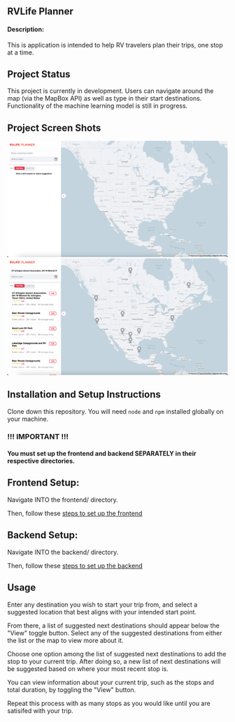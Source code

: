 ## RVLife Planner

#### Description:

This is application is intended to help RV travelers plan their trips, one stop at a time.

## Project Status

This project is currently in development. Users can navigate around the map (via the MapBox API) as well as type in their start destinations. Functionality of the machine learning model is still in progress.

## Project Screen Shots

![Image of landing page](./img/screenshot1.png)
![Image showing search result functionality](./img/screenshot2.png)

## Installation and Setup Instructions

Clone down this repository. You will need `node` and `npm` installed globally on your machine.

### !!! IMPORTANT !!!

#### You must set up the frontend and backend SEPARATELY in their respective directories.

## Frontend Setup:

Navigate INTO the frontend/ directory.

Then, follow these [steps to set up the frontend](/frontend/README.md "Frontend setup")

## Backend Setup:

Navigate INTO the backend/ directory.

Then, follow these [steps to set up the backend](/backend/README.md "Frontend setup")

## Usage

Enter any destination you wish to start your trip from, and select a suggested location that best aligns with your intended start point.

From there, a list of suggested next destinations should appear below the "View" toggle button. Select any of the suggested destinations from either the list or the map to view more about it.

Choose one option among the list of suggested next destinations to add the stop to your current trip. After doing so, a new list of next destinations will be suggested based on where your most recent stop is.

You can view information about your current trip, such as the stops and total duration, by toggling the "View" button.

Repeat this process with as many stops as you would like until you are satisifed with your trip.
